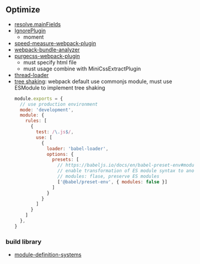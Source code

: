 ## Optimize

* [resolve.mainFields](https://webpack.js.org/configuration/resolve/#resolvemainfields)
* [IgnorePlugin](https://webpack.js.org/plugins/ignore-plugin/)
  * moment
* [speed-measure-webpack-plugin](https://github.com/stephencookdev/speed-measure-webpack-plugin)
* [webpack-bundle-analyzer](https://github.com/webpack-contrib/webpack-bundle-analyzer)
* [purgecss-webpack-plugin](https://github.com/FullHuman/purgecss/tree/main/packages/purgecss-webpack-plugin)
  * must specify html file
  * must usage combine with MiniCssExtractPlugin
* [thread-loader](https://github.com/webpack-contrib/thread-loader)
* [tree shaking](https://webpack.js.org/guides/tree-shaking/): webpack default use commonjs module, must use ESModule to implement tree shaking
  ```js
  module.exports = {
    // use production environment
    mode: 'development',
    module: {
      rules: [
        {
          test: /\.js$/,
          use: [
            {
              loader: 'babel-loader',
              options: {
                presets: [
                  // https://babeljs.io/docs/en/babel-preset-env#modules
                  // enable transformation of ES module syntax to another module type  
                  // modules: flase, preserve ES modules
                  ['@babel/preset-env', { modules: false }]
                ]
              }
            }
          ]
        }
      ]
    },
  }
  ```

### build library
* [module-definition-systems](https://webpack.js.org/configuration/output/#module-definition-systems)
